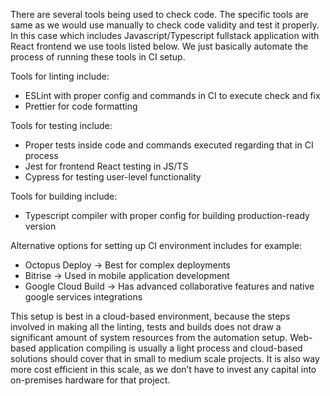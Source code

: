 There are several tools being used to check code. The specific tools are same as we would use manually to check code validity and test it properly. In this case which includes Javascript/Typescript fullstack application with React frontend we use tools listed below. We just basically automate the process of running these tools in CI setup.

Tools for linting include:

- ESLint with proper config and commands in CI to execute check and fix
- Prettier for code formatting

Tools for testing include:

- Proper tests inside code and commands executed regarding that in CI process
- Jest for frontend React testing in JS/TS
- Cypress for testing user-level functionality

Tools for building include:

- Typescript compiler with proper config for building production-ready version

Alternative options for setting up CI environment includes for example:

- Octopus Deploy → Best for complex deployments
- Bitrise → Used in mobile application development
- Google Cloud Build → Has advanced collaborative features and native google services integrations

This setup is best in a cloud-based environment, because the steps involved in making all the linting, tests and builds does not draw a significant amount of system resources from the automation setup. Web-based application compiling is usually a light process and cloud-based solutions should cover that in small to medium scale projects. It is also way more cost efficient in this scale, as we don’t have to invest any capital into on-premises hardware for that project.
